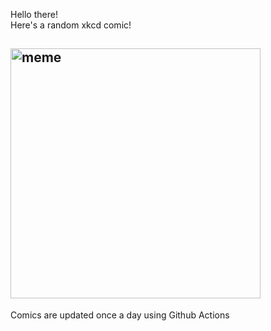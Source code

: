 Hello there! <br>Here's a random xkcd comic!<br>
## <img src="https://imgs.xkcd.com/comics/types.png" alt="meme" width="400"/><br>
Comics are updated once a day using Github Actions